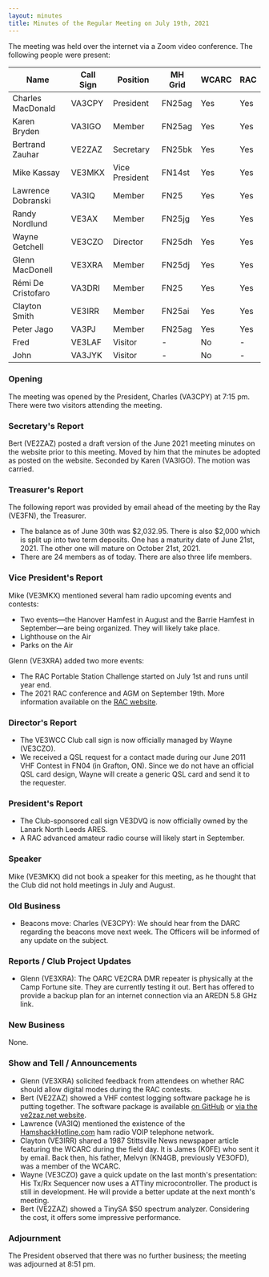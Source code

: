 ```yaml
---
layout: minutes
title: Minutes of the Regular Meeting on July 19th, 2021
---
```

The meeting was held over the internet via a Zoom video conference.
The following people were present:

| Name                   | Call Sign  | Position         | MH Grid | WCARC | RAC |
|------------------------|------------|------------------|---------|-------|-----|
| Charles MacDonald      | VA3CPY     | President        | FN25ag  | Yes   | Yes |
| Karen Bryden           | VA3IGO     | Member           | FN25ag  | Yes   | Yes |
| Bertrand Zauhar        | VE2ZAZ     | Secretary        | FN25bk  | Yes   | Yes |
| Mike Kassay            | VE3MKX     | Vice President   | FN14st  | Yes   | Yes |
| Lawrence Dobranski     | VA3IQ      | Member           | FN25    | Yes   | Yes |
| Randy Nordlund         | VE3AX      | Member           | FN25jg  | Yes   | Yes |
| Wayne Getchell         | VE3CZO     | Director         | FN25dh  | Yes   | Yes |
| Glenn MacDonell        | VE3XRA     | Member           | FN25dj  | Yes   | Yes |
| Rémi De Cristofaro     | VA3DRI     | Member           | FN25    | Yes   | Yes |
| Clayton Smith          | VE3IRR     | Member           | FN25ai  | Yes   | Yes |
| Peter Jago             | VA3PJ      | Member           | FN25ag  | Yes   | Yes |
| Fred                   | VE3LAF     | Visitor          |   -     | No    |  -  |
| John                   | VA3JYK     | Visitor          |   -     | No    |  -  |

### Opening
The meeting was opened by the President, Charles (VA3CPY) at 7:15 pm.
There were two visitors attending the meeting.

### Secretary's Report
Bert (VE2ZAZ) posted a draft version of the June 2021 meeting minutes on the website prior to this meeting. Moved by him that the minutes be adopted as posted on the website. Seconded by Karen (VA3IGO). The motion was carried.

### Treasurer's Report
The following report was provided by email ahead of the meeting by the Ray (VE3FN), the Treasurer.
- The balance as of June 30th was $2,032.95. There is also $2,000 which is split up into two term deposits. One has a maturity date of June 21st, 2021. The other one will mature on October 21st, 2021.
- There are 24 members as of today. There are also three life members.

### Vice President's Report
Mike (VE3MKX) mentioned several ham radio upcoming events and contests:
- Two events—the Hanover Hamfest in August and the Barrie Hamfest in September—are being organized. They will likely take place.
- Lighthouse on the Air
- Parks on the Air

Glenn (VE3XRA) added two more events:
- The RAC Portable Station Challenge started on July 1st and runs until year end.
- The 2021 RAC conference and AGM on September 19th. More information available on the [RAC website](https://www.rac.ca/agm/).

### Director's Report
- The VE3WCC Club call sign is now officially managed by Wayne (VE3CZO).
- We received a QSL request for a contact made during our June 2011 VHF Contest in FN04 (in Grafton, ON). Since we do not have an official QSL card design, Wayne will create a generic QSL card and send it to the requester.

### President's Report
- The Club-sponsored call sign VE3DVQ is now officially owned by the Lanark North Leeds ARES.
- A RAC advanced amateur radio course will likely start in September.

### Speaker
Mike (VE3MKX) did not book a speaker for this meeting, as he thought that the Club did not hold meetings in July and August.

### Old Business
- Beacons move: Charles (VE3CPY): We should hear from the DARC regarding the beacons move next week. The Officers will be informed of any update on the subject.

### Reports / Club Project Updates
- Glenn (VE3XRA): The OARC VE2CRA DMR repeater is physically at the Camp Fortune site. They are currently testing it out. Bert has offered to provide a backup plan for an internet connection via an AREDN 5.8 GHz link.

### New Business
None.

### Show and Tell / Announcements
- Glenn (VE3XRA) solicited feedback from attendees on whether RAC should allow digital modes during the RAC contests.
- Bert (VE2ZAZ) showed a VHF contest logging software package he is putting together. The software package is available [on GitHub](https://github.com/VE2ZAZ/VHF_Contest_Logger_Software) or [via the ve2zaz.net website](http://ve2zaz.net/VHF_QSO_Logger/VHF_Contest_Logger.htm).
- Lawrence (VA3IQ) mentioned the existence of the [HamshackHotline.com](https://hamshackhotline.com/) ham radio VOIP telephone network.
- Clayton (VE3IRR) shared a 1987 Stittsville News newspaper article featuring the WCARC during the field day. It is James (K0FE) who sent it by email. Back then, his father, Melvyn (KN4GB, previously VE3OFD), was a member of the WCARC.
- Wayne (VE3CZO) gave a quick update on the last month's presentation: His Tx/Rx Sequencer now uses a ATTiny microcontroller. The product is still in development. He will provide a better update at the next month's meeting.
- Bert (VE2ZAZ) showed a TinySA $50 spectrum analyzer. Considering the cost, it offers some impressive performance.

### Adjournment
The President observed that there was no further business; the meeting was adjourned at 8:51 pm.
